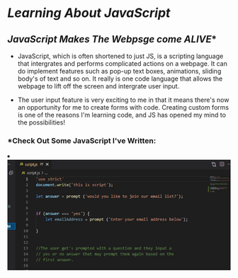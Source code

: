 # ***Learning About JavaScript***

## *JavaScript Makes The Webpsge come ALIVE**

- JavaScript, which is often shortened to just JS, is a scripting language
that intergrates and performs complicated actions on a webpage. It can do 
implement features such as pop-up text boxes, animations, sliding body's
of text and so on. It really is one code language that allows the webpage to lift off the screen and intergrate user input.

- The user input feature is very exciting to me in that it means there's now
an opportunity for me to create forms with code. Creating custom forms is one of the reasons I'm learning code, and JS has opened my mind to the possibilities! 

### *Check Out Some JavaScript I've Written:

<li><img src="2022123.jpg"> </li>
